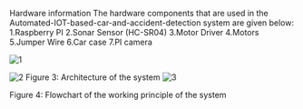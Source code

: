 
Hardware information
The hardware components that are used in the Automated-IOT-based-car-and-accident-detection system are given below:
1.Raspberry PI
2.Sonar Sensor (HC-SR04)
3.Motor Driver
4.Motors
5.Jumper Wire
6.Car case
7.PI camera

![1](https://user-images.githubusercontent.com/18341528/56662539-0aaa4700-66c6-11e9-85ba-94ff1792a739.png)

![2](https://user-images.githubusercontent.com/18341528/56662540-0b42dd80-66c6-11e9-9876-6a13d06f6d35.png)
 Figure 3: Architecture of the system
 ![3](https://user-images.githubusercontent.com/18341528/56662541-0b42dd80-66c6-11e9-8da3-acdce0ff2bba.png)

Figure 4: Flowchart of the working principle of the system
